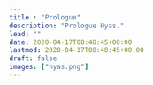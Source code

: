 ```yaml
---
title : "Prologue"
description: "Prologue Hyas."
lead: ""
date: 2020-04-17T08:48:45+00:00
lastmod: 2020-04-17T08:48:45+00:00
draft: false
images: ["hyas.png"]
---
```

